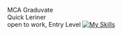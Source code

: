 MCA Graduvate<br>
 Quick Leriner<br>
 open to work, Entry Level
[![My Skills](https://skillicons.dev/icons?i=js,html,css,mysql,git,github)](https://skillicons.dev)
